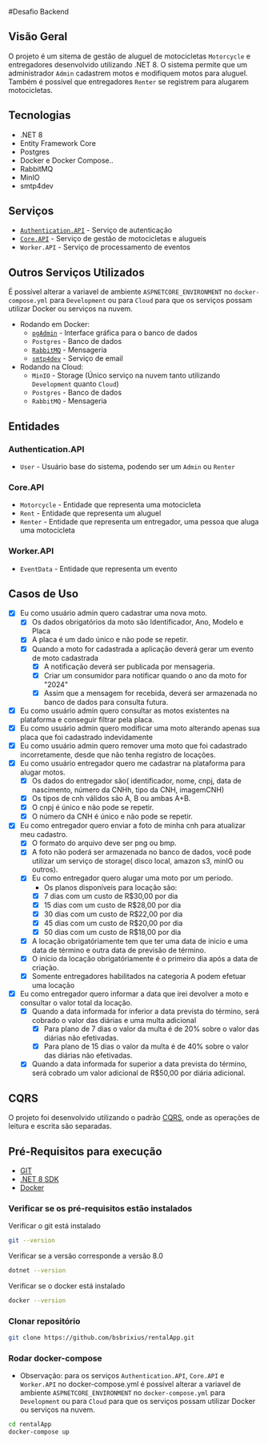 #Desafio Backend

## Visão Geral
O projeto é um sitema de gestão de aluguel de motocicletas `Motorcycle` e entregadores desenvolvido utilizando .NET 8.
O sistema permite que um administrador `Admin` cadastrem motos e modifiquem motos para aluguel.
Também é possível que entregadores `Renter` se registrem para alugarem motocicletas.

## Tecnologias
- .NET 8
- Entity Framework Core
- Postgres
- Docker e Docker Compose..
- RabbitMQ
- MinIO
- smtp4dev

## Serviços
- [`Authentication.API`](http://localhost:7000/swagger/index.html) - Serviço de autenticação
- [`Core.API`](http://localhost:7010/swagger/index.html) - Serviço de gestão de motocicletas e alugueis
- `Worker.API` - Serviço de processamento de eventos
## Outros Serviços Utilizados
É possível alterar a variavel de ambiente `ASPNETCORE_ENVIRONMENT` no `docker-compose.yml` para `Development` ou para `Cloud` para que os serviços possam utilizar Docker ou serviços na nuvem.
- Rodando em Docker: 
	- [`pgAdmin`](http://localhost:5050/) - Interface gráfica para o banco de dados
	- `Postgres` - Banco de dados
	- [`RabbitMQ`](http://localhost:15672/) - Mensageria
	- [`smtp4dev`](http://localhost:5000/) - Serviço de email
- Rodando na Cloud:
	- `MinIO` - Storage (Único serviço na nuvem tanto utilizando `Development` quanto `Cloud`)
	- `Postgres` - Banco de dados
	- `RabbitMQ` - Mensageria


## Entidades
### Authentication.API
- `User` - Usuário base do sistema, podendo ser um `Admin` ou `Renter`
### Core.API
- `Motorcycle` - Entidade que representa uma motocicleta
- `Rent` - Entidade que representa um aluguel
- `Renter` - Entidade que representa um entregador, uma pessoa que aluga uma motocicleta
### Worker.API
- `EventData` - Entidade que representa um evento

## Casos de Uso
- [x] Eu como usuário admin quero cadastrar uma nova moto.
	- [x] Os dados obrigatórios da moto são Identificador, Ano, Modelo e Placa
	- [x] A placa é um dado único e não pode se repetir.
	- [x] Quando a moto for cadastrada a aplicação deverá gerar um evento de moto cadastrada
		- [x] A notificação deverá ser publicada por mensageria.
		- [x] Criar um consumidor para notificar quando o ano da moto for "2024"
		- [x] Assim que a mensagem for recebida, deverá ser armazenada no banco de dados para consulta futura.

- [x] Eu como usuário admin quero consultar as motos existentes na plataforma e conseguir filtrar pela placa.
- [x] Eu como usuário admin quero modificar uma moto alterando apenas sua placa que foi cadastrado indevidamente
- [x] Eu como usuário admin quero remover uma moto que foi cadastrado incorretamente, desde que não tenha registro de locações.
- [x] Eu como usuário entregador quero me cadastrar na plataforma para alugar motos.
	- [x] Os dados do entregador são( identificador, nome, cnpj, data de nascimento, número da CNHh, tipo da CNH, imagemCNH)
	- [x] Os tipos de cnh válidos são A, B ou ambas A+B.
	- [x] O cnpj é único e não pode se repetir.
	- [x] O número da CNH é único e não pode se repetir.

- [x] Eu como entregador quero enviar a foto de minha cnh para atualizar meu cadastro.
	- [x] O formato do arquivo deve ser png ou bmp.
	- [x] A foto não poderá ser armazenada no banco de dados, você pode utilizar um serviço de storage( disco local, amazon s3, minIO ou outros).
	- [x] Eu como entregador quero alugar uma moto por um período.
		- Os planos disponíveis para locação são:
		- [x] 7 dias com um custo de R$30,00 por dia
		- [x] 15 dias com um custo de R$28,00 por dia
		- [x] 30 dias com um custo de R$22,00 por dia
		- [x] 45 dias com um custo de R$20,00 por dia
		- [x] 50 dias com um custo de R$18,00 por dia
	- [x] A locação obrigatóriamente tem que ter uma data de inicio e uma data de término e outra data de previsão de término. 
	- [x] O inicio da locação obrigatóriamente é o primeiro dia após a data de criação. 
	- [x] Somente entregadores habilitados na categoria A podem efetuar uma locação 
- [x] Eu como entregador quero informar a data que irei devolver a moto e consultar o valor total da locação.
	- [x] Quando a data informada for inferior a data prevista do término, será cobrado o valor das diárias e uma multa adicional
		- [x] Para plano de 7 dias o valor da multa é de 20% sobre o valor das diárias não efetivadas.
		- [x] Para plano de 15 dias o valor da multa é de 40% sobre o valor das diárias não efetivadas.
	- [x] Quando a data informada for superior a data prevista do término, será cobrado um valor adicional de R$50,00 por diária adicional.

## CQRS
O projeto foi desenvolvido utilizando o padrão [CQRS](https://learn.microsoft.com/en-us/azure/architecture/patterns/cqrs), onde as operações de leitura e escrita são separadas.
## Pré-Requisitos para execução
- [GIT](https://git-scm.com/)
- [.NET 8 SDK](https://dotnet.microsoft.com/download/dotnet/8.0)
- [Docker](https://www.docker.com/)

### Verificar se os pré-requisitos estão instalados
Verificar o git está instalado
```bash
git --version
```
Verificar se a versão corresponde a versão 8.0
```bash
dotnet --version
```
Verificar se o docker está instalado
```bash
docker --version
```
### Clonar repositório
```bash
git clone https://github.com/bsbrixius/rentalApp.git
```

### Rodar docker-compose
- Observação: para os serviços `Authentication.API`, `Core.API` e `Worker.API` 
no docker-compose.yml é possível alterar a variavel de ambiente `ASPNETCORE_ENVIRONMENT` no `docker-compose.yml` para `Development` ou para `Cloud` para que os serviços possam utilizar Docker ou serviços na nuvem.

```bash
cd rentalApp
docker-compose up
```
